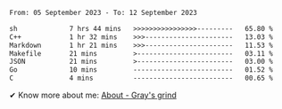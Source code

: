 <!--START_SECTION:waka-->

```txt
From: 05 September 2023 - To: 12 September 2023

sh             7 hrs 44 mins   >>>>>>>>>>>>>>>>---------   65.80 %
C++            1 hr 32 mins    >>>----------------------   13.03 %
Markdown       1 hr 21 mins    >>>----------------------   11.53 %
Makefile       21 mins         >------------------------   03.11 %
JSON           21 mins         >------------------------   03.00 %
Go             10 mins         -------------------------   01.52 %
C              4 mins          -------------------------   00.65 %
```

<!--END_SECTION:waka-->

<!-- [![grayxu's github stats](https://github-readme-stats.vercel.app/api?username=grayxu&count_private=true&show_icons=true)](https://github.com/grayxu) -->

✔ Know more about me: [About - Gray's grind](https://www.grayxu.cn/)
